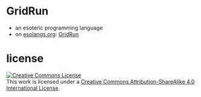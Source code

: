 # GridRun

- an esoteric programming language
- on [esolangs.org](https://esolangs.org/wiki/Main_Page): [GridRun](https://esolangs.org/wiki/GridRun)

# license

<a rel="license" href="https://creativecommons.org/licenses/by-sa/4.0/"><img alt="Creative Commons License" style="border-width:0" src="https://i.creativecommons.org/l/by-sa/4.0/88x31.png" /></a><br />This work is licensed under a <a rel="license" href="https://creativecommons.org/licenses/by-sa/4.0/">Creative Commons Attribution-ShareAlike 4.0 International License</a>.
